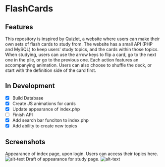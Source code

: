 # FlashCards
## Features ##
This repository is inspired by Quizlet, a website where users can make their own sets of flash cards to study from. The website has a small API (PHP and MySQL) to keep users' study topics, and the cards within those topics. When studying, users can use the arrow keys to flip a card, go to the next one in the pile, or go to the previous one. Each action features an accompanying animation. Users can also choose to shuffle the deck, or start with the definition side of the card first. 
## In Development ##
- [X] Build Database
- [X] Create JS animations for cards
- [X] Update appearance of index.php
- [ ] Finish API
- [X] Add search bar funciton to index.php
- [X] Add ability to create new topics

## Screenshots ##
Appearance of index page, upon login. Users can access their topics here.
![alt-text](https://github.com/austinbailey1114/FlashCards/blob/master/screenshots/index.png)
Draft of appearance for study page.
![alt-text](https://github.com/austinbailey1114/FlashCards/blob/master/screenshots/study4.png)
